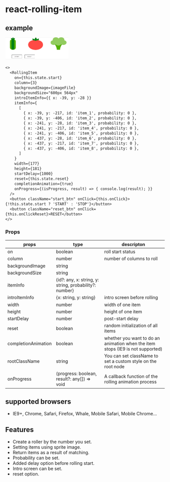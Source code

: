 # react-rolling-item

## example

<img src="./public/ReactRollingItem_demo_gif.gif" width="200" height="70" />

```react
<>
  <RollingItem
    on={this.state.start}
    column={3}
    backgroundImage={imageFile}
    backgroundSize="600px 564px"
    introItemInfo={{ x: -39, y: -28 }}
    itemInfo={
      [
        { x: -39, y: -217, id: 'item_1', probability: 0 },
        { x: -39, y: -406, id: 'item_2', probability: 0 },
        { x: -241, y: -28, id: 'item_3', probability: 0 },
        { x: -241, y: -217, id: 'item_4', probability: 0 },
        { x: -241, y: -406, id: 'item_5', probability: 0 },
        { x: -437, y: -28, id: 'item_6', probability: 0 },
        { x: -437, y: -217, id: 'item_7', probability: 0 },
        { x: -437, y: -406, id: 'item_8', probability: 0 },
      ]
    }
    width={177}
    height={181}
    startDelay={1000}
    reset={this.state.reset}
    completionAnimation={true}
    onProgress={(isProgress, result) => { console.log(result); }}
  />
  <button className="start_btn" onClick={this.onClick}>{!this.state.start ? 'START' : 'STOP'}</button>
  <button className="reset_btn" onClick={this.onClickReset}>RESET</button>
</>
```

### Props

| props               | type                                                   | descripton                                                   |
| ------------------- | ------------------------------------------------------ | ------------------------------------------------------------ |
| on                  | boolean                                                | roll start status                                            |
| column              | number                                                 | number of columns to roll                                    |
| backgroundImage     | string                                                 |                                                              |
| backgroundSize      | string                                                 |                                                              |
| itemInfo            | {id?: any, x: string, y: string, probability?: number} |                                                              |
| introItemInfo       | {x: string, y: string}                                 | intro screen before rolling                                  |
| width               | number                                                 | width of one item                                            |
| height              | number                                                 | height of one item                                           |
| startDelay          | number                                                 | post-start delay                                             |
| reset               | boolean                                                | random initialization of all items                           |
| completionAnimation | boolean                                                | whether you want to do an animation when the item stops (IE9 is not supported) |
| rootClassName       | string                                                 | You can set className to set a custom style on the root node |
| onProgress          | (progress: boolean, result?: any[]) => void            | A callback function of the rolling animation process         |



## supported browsers

- IE9+, Chrome, Safari, Firefox, Whale, Mobile Safari, Mobile Chrome...

## Features

- Create a roller by the number you set.
- Setting items using sprite image.
- Return items as a result of matching.
- Probability can be set.
- Added delay option before rolling start.
- Intro screen can be set.
- reset option.